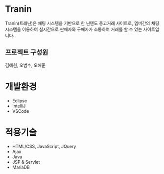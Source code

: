 # Tranin
Tranin(트레닌)은 채팅 시스템을 기반으로 한 닌텐도 중고거래 사이트로, 멤버간의 채팅 시스템을 이용하여 실시간으로 판매자와 구매자가 소통하여 거래를 할 수 있는 사이트입니다.

## 프로젝트 구성원
김혜현, 오범수, 오해준

# 개발환경

- Eclipse
- IntelliJ
- VSCode

# 적용기술

- HTML/CSS, JavaScript, JQuery
- Ajax
- Java
- JSP & Servlet
- MariaDB


